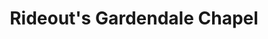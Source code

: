 ---
title: "Rideout's Gardendale Chapel"
url: /gardendale/rideouts-gardendale-chapel/
shop: Bestattungen
---